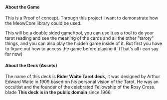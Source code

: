 #### About the Game

This is a Proof of concept. Through this project i want to demonstrate how the MeowCore library could be used.

This will be a double sided game/tool, you can use it as a tool to do your tarot reading and see the meaning of the cards and all the other "taroty" things, and you can also play the hidden game inside of it. But first you have to figure out how to access the game before playing it. (That's all i can say for now)

#### About the Deck (Assets)

The name of this deck is **Rider Waite Tarot deck**, it was designed by Arthur Edward Waite in 1909 based on his personal vision of the Tarot. He was an occultist and the founder of the celebrated Fellowship of the Rosy Cross.
blade 
 **This deck is in the public domain** since 1966.



